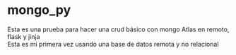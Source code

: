 # mongo_py

Esta es una prueba para hacer una crud básico con mongo Atlas en remoto, flask y jinja <br>
Esta es mi primera vez usando una base de datos remota y no relacional